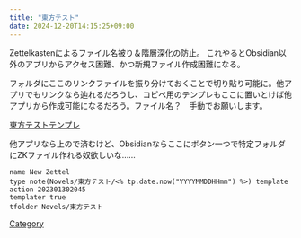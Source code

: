 ```yaml
---
title: "東方テスト"
date: 2024-12-20T14:15:25+09:00
---
```

Zettelkastenによるファイル名被り＆階層深化の防止。
これやるとObsidian以外のアプリからアクセス困難、かつ新規ファイル作成困難になる。

フォルダにここのリンクファイルを振り分けておくことで切り貼り可能に。他アプリでもリンクなら辿れるだろうし、コピペ用のテンプレもここに置いとけば他アプリから作成可能になるだろう。ファイル名？　手動でお願いします。

[東方テストテンプレ](東方テスト/202301302045.md)

他アプリなら上ので済むけど、Obsidianならここにボタン一つで特定フォルダにZKファイル作れる奴欲しいな……

```button
name New Zettel
type note(Novels/東方テスト/<% tp.date.now("YYYYMMDDHHmm") %>) template
action 202301302045
templater true
tfolder Novels/東方テスト
```


[Category](東方テスト/202305011427.md)
